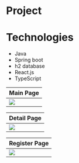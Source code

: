 # Project

# Technologies
 - Java
 - Spring boot
 - h2 database
 - React.js
 - TypeScript



 
 | Main Page |
| ------------ |
|<img src="https://github.com/marufakan/eProject/tree/main/img/main.png" >|

|  Detail Page |
| ------------ |
|<img src="https://github.com/marufakan/eProject/tree/main/img/list.png" >|

|  Register Page |
| ------------ |
|<img src="https://github.com/marufakan/eProject/tree/main/img/register.png" >|
